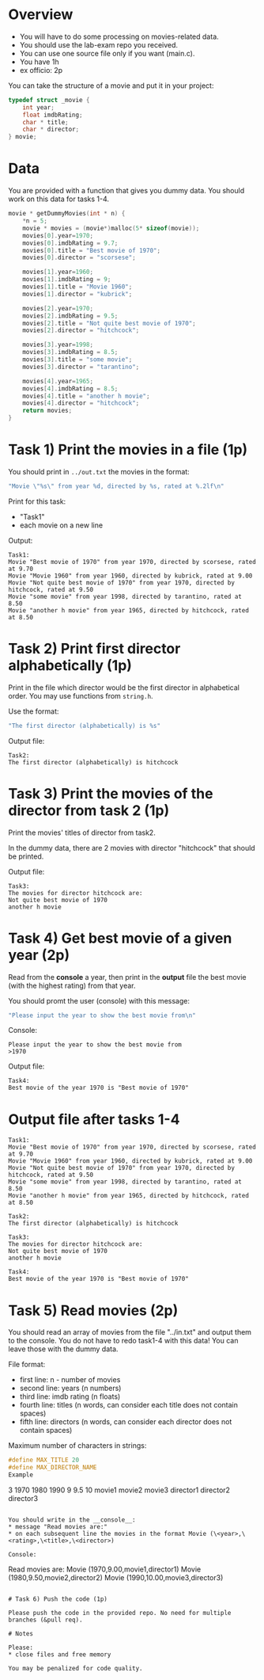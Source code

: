# Overview

* You will have to do some processing on movies-related data.
* You should use the lab-exam repo you received. 
* You can use one source file only if you want (main.c).
* You have 1h
* ex officio: 2p

You can take the structure of a movie and put it in your project:

```c
typedef struct _movie {
    int year;
    float imdbRating;
    char * title;
    char * director;
} movie;
```

# Data

You are provided with a function that gives you dummy data. You should work on this data for tasks 1-4.

```c
movie * getDummyMovies(int * n) {
    *n = 5;
    movie * movies = (movie*)malloc(5* sizeof(movie));
    movies[0].year=1970;
    movies[0].imdbRating = 9.7;
    movies[0].title = "Best movie of 1970";
    movies[0].director = "scorsese";

    movies[1].year=1960;
    movies[1].imdbRating = 9;
    movies[1].title = "Movie 1960";
    movies[1].director = "kubrick";

    movies[2].year=1970;
    movies[2].imdbRating = 9.5;
    movies[2].title = "Not quite best movie of 1970";
    movies[2].director = "hitchcock";

    movies[3].year=1998;
    movies[3].imdbRating = 8.5;
    movies[3].title = "some movie";
    movies[3].director = "tarantino";

    movies[4].year=1965;
    movies[4].imdbRating = 8.5;
    movies[4].title = "another h movie";
    movies[4].director = "hitchcock";
    return movies;
}
```

# Task 1) Print the movies in a file (1p)

You should print in `../out.txt` the movies in the format:

```c
"Movie \"%s\" from year %d, directed by %s, rated at %.2lf\n"
```

Print for this task:
* "Task1"
* each movie on a new line

Output:
```
Task1:
Movie "Best movie of 1970" from year 1970, directed by scorsese, rated at 9.70
Movie "Movie 1960" from year 1960, directed by kubrick, rated at 9.00
Movie "Not quite best movie of 1970" from year 1970, directed by hitchcock, rated at 9.50
Movie "some movie" from year 1998, directed by tarantino, rated at 8.50
Movie "another h movie" from year 1965, directed by hitchcock, rated at 8.50
```

# Task 2) Print first director alphabetically (1p)

Print in the file which director would be the first director in alphabetical order. You may use functions from `string.h`.

Use the format:
```c
"The first director (alphabetically) is %s"
```

Output file: 
```
Task2:
The first director (alphabetically) is hitchcock
```

# Task 3) Print the movies of the director from task 2 (1p)

Print the movies' titles of director from task2. 

In the dummy data, there are 2 movies with director "hitchcock" that should be printed.

Output file:
```
Task3:
The movies for director hitchcock are:
Not quite best movie of 1970
another h movie
```

# Task 4) Get best movie of a given year (2p)

Read from the __console__ a year, then print in the __output__ file the best movie (with the highest rating) from that year.

You should promt the user (console) with this message:
```c
"Please input the year to show the best movie from\n"
```

Console:
```
Please input the year to show the best movie from
>1970
```

Output file:
```
Task4:
Best movie of the year 1970 is "Best movie of 1970"
```


# Output file after tasks 1-4
```
Task1:
Movie "Best movie of 1970" from year 1970, directed by scorsese, rated at 9.70
Movie "Movie 1960" from year 1960, directed by kubrick, rated at 9.00
Movie "Not quite best movie of 1970" from year 1970, directed by hitchcock, rated at 9.50
Movie "some movie" from year 1998, directed by tarantino, rated at 8.50
Movie "another h movie" from year 1965, directed by hitchcock, rated at 8.50

Task2:
The first director (alphabetically) is hitchcock

Task3:
The movies for director hitchcock are:
Not quite best movie of 1970
another h movie

Task4:
Best movie of the year 1970 is "Best movie of 1970"
```

# Task 5) Read movies (2p)

You should read an array of movies from the file "../in.txt" and output them to the console. You do not have to redo task1-4 with this data! You can leave those with the dummy data.

File format:
* first line: n - number of movies
* second line: years (n numbers)
* third line: imdb rating (n floats)
* fourth line: titles (n words, can consider each title does not contain spaces)
* fifth line: directors (n words, can consider each director does not contain spaces)

Maximum number of characters in strings:
```c
#define MAX_TITLE 20
#define MAX_DIRECTOR_NAME
Example
```
3
1970 1980 1990
9 9.5 10
movie1 movie2 movie3
director1 director2 director3
```

You should write in the __console__:
* message "Read movies are:" 
* on each subsequent line the movies in the format Movie (\<year>,\<rating>,\<title>,\<director>)

Console:
```
Read movies are:
Movie (1970,9.00,movie1,director1)
Movie (1980,9.50,movie2,director2)
Movie (1990,10.00,movie3,director3)
```

# Task 6) Push the code (1p)

Please push the code in the provided repo. No need for multiple branches (&pull req).

# Notes

Please:
* close files and free memory

You may be penalized for code quality.
